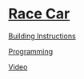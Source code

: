 # [Race Car](http://nxtprograms.com/NXT2/race_car)

[Building Instructions](http://nxtprograms.com/NXT2/race_car/steps.html)

[Programming](http://nxtprograms.com/NXT2/race_car/steps.html#Program)

[Video](http://www.youtube.com/watch?v=-au-gKBIqRk)
